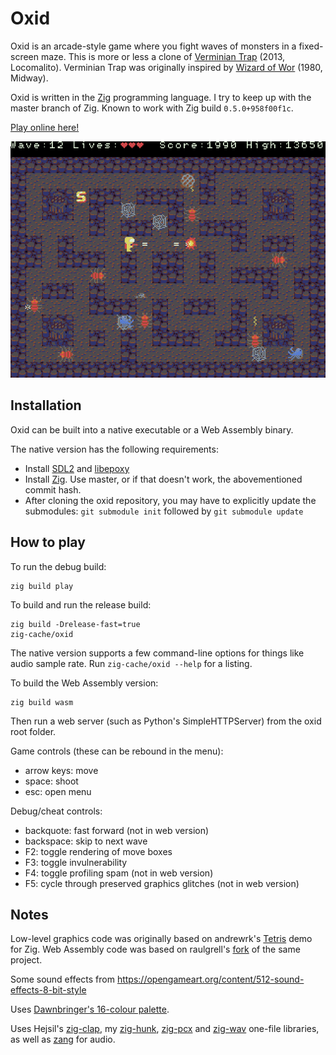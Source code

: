 # Oxid
Oxid is an arcade-style game where you fight waves of monsters in a fixed-screen maze. This is more or less a clone of [Verminian Trap](http://locomalito.com/verminian_trap.php) (2013, Locomalito). Verminian Trap was originally inspired by [Wizard of Wor](https://en.wikipedia.org/wiki/Wizard_of_Wor) (1980, Midway).

Oxid is written in the [Zig](https://ziglang.org) programming language. I try to keep up with the master branch of Zig. Known to work with Zig build `0.5.0+958f00f1c`.

[Play online here!](https://dbandstra.github.io/oxid/)

![Screenshot](screenshot.png)

## Installation
Oxid can be built into a native executable or a Web Assembly binary.

The native version has the following requirements:
* Install [SDL2](https://www.libsdl.org/) and [libepoxy](https://github.com/anholt/libepoxy)
* Install [Zig](https://ziglang.org/download/). Use master, or if that doesn't work, the abovementioned commit hash.
* After cloning the oxid repository, you may have to explicitly update the submodules: `git submodule init` followed by `git submodule update`

## How to play
To run the debug build:
```
zig build play
```

To build and run the release build:
```
zig build -Drelease-fast=true
zig-cache/oxid
```

The native version supports a few command-line options for things like audio sample rate. Run `zig-cache/oxid --help` for a listing.

To build the Web Assembly version:
```
zig build wasm
```
Then run a web server (such as Python's SimpleHTTPServer) from the oxid root folder.

Game controls (these can be rebound in the menu):
* arrow keys: move
* space: shoot
* esc: open menu

Debug/cheat controls:
* backquote: fast forward (not in web version)
* backspace: skip to next wave
* F2: toggle rendering of move boxes
* F3: toggle invulnerability
* F4: toggle profiling spam (not in web version)
* F5: cycle through preserved graphics glitches (not in web version)

## Notes
Low-level graphics code was originally based on andrewrk's [Tetris](https://github.com/andrewrk/tetris) demo for Zig. Web Assembly code was based on raulgrell's [fork](https://github.com/raulgrell/tetris) of the same project.

Some sound effects from https://opengameart.org/content/512-sound-effects-8-bit-style

Uses [Dawnbringer's 16-colour palette](http://pixeljoint.com/forum/forum_posts.asp?TID=12795).

Uses Hejsil's [zig-clap](https://github.com/Hejsil/zig-clap), my [zig-hunk](https://github.com/dbandstra/zig-hunk), [zig-pcx](https://github.com/dbandstra/zig-pcx) and [zig-wav](https://github.com/dbandstra/zig-wav) one-file libraries, as well as [zang](https://github.com/dbandstra/zang) for audio.

